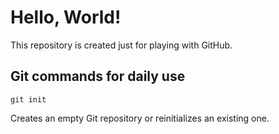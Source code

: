 # Hello, World!
This repository is created just for playing with GitHub.

## Git commands for daily use

`git init`

Creates an empty Git repository or reinitializes an existing one.
